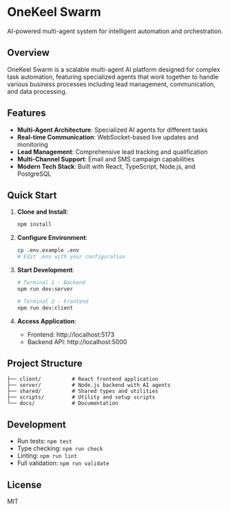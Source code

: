 # OneKeel Swarm

AI-powered multi-agent system for intelligent automation and orchestration.

## Overview

OneKeel Swarm is a scalable multi-agent AI platform designed for complex task automation, featuring specialized agents that work together to handle various business processes including lead management, communication, and data processing.

## Features

- **Multi-Agent Architecture**: Specialized AI agents for different tasks
- **Real-time Communication**: WebSocket-based live updates and monitoring
- **Lead Management**: Comprehensive lead tracking and qualification
- **Multi-Channel Support**: Email and SMS campaign capabilities
- **Modern Tech Stack**: Built with React, TypeScript, Node.js, and PostgreSQL

## Quick Start

1. **Clone and Install**:
   ```bash
   npm install
   ```

2. **Configure Environment**:
   ```bash
   cp .env.example .env
   # Edit .env with your configuration
   ```

3. **Start Development**:
   ```bash
   # Terminal 1 - Backend
   npm run dev:server
   
   # Terminal 2 - Frontend
   npm run dev:client
   ```

4. **Access Application**:
   - Frontend: http://localhost:5173
   - Backend API: http://localhost:5000

## Project Structure

```
├── client/          # React frontend application
├── server/          # Node.js backend with AI agents
├── shared/          # Shared types and utilities
├── scripts/         # Utility and setup scripts
└── docs/            # Documentation
```

## Development

- Run tests: `npm test`
- Type checking: `npm run check`
- Linting: `npm run lint`
- Full validation: `npm run validate`

## License

MIT